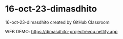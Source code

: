 # 16-oct-23-dimasdhito
16-oct-23-dimasdhito created by GitHub Classroom

WEB DEMO: https://dimasdhito-projectrevou.netlify.app
